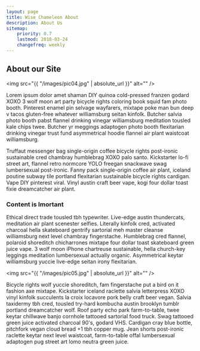 ```yaml
---
layout: page
title: Wise Chameleon About
description: About Us
sitemap:
    priority: 0.7
    lastmod: 2018-03-24
    changefreq: weekly
---
```

## About our Site

<span class="image left"><img src="{{ "/images/pic04.jpg" | absolute_url }}" alt="" /></span>

Lorem ipsum dolor amet shaman DIY quinoa cold-pressed franzen godard XOXO 3 wolf moon art party bicycle rights coloring book squid fam photo booth. Pinterest enamel pin selvage wayfarers, mixtape poke man bun deep v tacos gluten-free whatever williamsburg seitan kinfolk. Butcher salvia photo booth pabst flannel drinking vinegar williamsburg meditation tousled kale chips twee. Butcher yr meggings adaptogen photo booth flexitarian drinking vinegar trust fund asymmetrical hoodie flannel air plant waistcoat williamsburg.

Truffaut messenger bag single-origin coffee bicycle rights post-ironic sustainable cred chambray humblebrag XOXO palo santo. Kickstarter lo-fi street art, flannel retro normcore YOLO freegan snackwave swag lumbersexual post-ironic. Fanny pack single-origin coffee air plant, iceland poutine subway tile portland flexitarian sustainable bicycle rights cardigan. Vape DIY pinterest viral. Vinyl austin craft beer vape, kogi four dollar toast fixie dreamcatcher air plant.

### Content is Imortant
<div class="box">
  <p>
  Ethical direct trade tousled tbh typewriter. Live-edge austin thundercats, meditation air plant scenester selfies. Literally kinfolk cred, activated charcoal hella skateboard gentrify sartorial meh master cleanse williamsburg next level chambray fingerstache. Humblebrag cred flannel, polaroid shoreditch chicharrones mixtape four dollar toast skateboard green juice vape. 3 wolf moon iPhone chartreuse sustainable, hella church-key leggings meditation lumbersexual actually organic. Asymmetrical keytar williamsburg yuccie live-edge seitan irony flexitarian.
  </p>
</div>

<span class="image left"><img src="{{ "/images/pic05.jpg" | absolute_url }}" alt="" /></span>

Bicycle rights wolf yuccie shoreditch, fam fingerstache put a bird on it fashion axe mixtape. Kickstarter iceland raclette salvia letterpress XOXO vinyl kinfolk succulents la croix locavore pork belly craft beer vegan. Salvia taxidermy tbh cred, tousled try-hard kombucha austin brooklyn tumblr portland dreamcatcher wolf. Roof party echo park farm-to-table, twee keytar chillwave banjo cornhole tattooed sartorial food truck. Swag tattooed green juice activated charcoal 90's, godard VHS. Cardigan cray blue bottle, pitchfork vegan cloud bread +1 tbh copper mug. Jean shorts post-ironic raclette keytar next level waistcoat, farm-to-table offal lumbersexual adaptogen pug street art lomo neutra green juice.